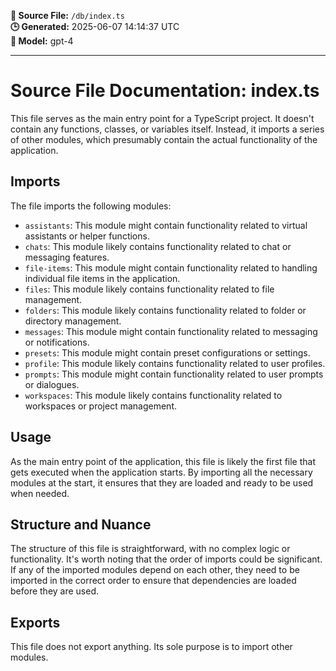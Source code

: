 **📄 Source File:** `/db/index.ts`  
**🕒 Generated:** 2025-06-07 14:14:37 UTC  
**🤖 Model:** gpt-4

---

# Source File Documentation: index.ts

This file serves as the main entry point for a TypeScript project. It doesn't contain any functions, classes, or variables itself. Instead, it imports a series of other modules, which presumably contain the actual functionality of the application.

## Imports

The file imports the following modules:

- `assistants`: This module might contain functionality related to virtual assistants or helper functions.
- `chats`: This module likely contains functionality related to chat or messaging features.
- `file-items`: This module might contain functionality related to handling individual file items in the application.
- `files`: This module likely contains functionality related to file management.
- `folders`: This module likely contains functionality related to folder or directory management.
- `messages`: This module might contain functionality related to messaging or notifications.
- `presets`: This module might contain preset configurations or settings.
- `profile`: This module likely contains functionality related to user profiles.
- `prompts`: This module might contain functionality related to user prompts or dialogues.
- `workspaces`: This module likely contains functionality related to workspaces or project management.

## Usage

As the main entry point of the application, this file is likely the first file that gets executed when the application starts. By importing all the necessary modules at the start, it ensures that they are loaded and ready to be used when needed.

## Structure and Nuance

The structure of this file is straightforward, with no complex logic or functionality. It's worth noting that the order of imports could be significant. If any of the imported modules depend on each other, they need to be imported in the correct order to ensure that dependencies are loaded before they are used.

## Exports

This file does not export anything. Its sole purpose is to import other modules.